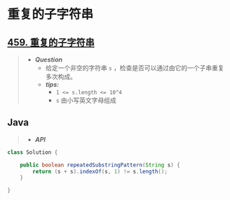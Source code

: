 # 重复的子字符串

## [459. 重复的子字符串](https://leetcode.cn/problems/repeated-substring-pattern/)

> - ***Question***
>   - 给定一个非空的字符串 `s` ，检查是否可以通过由它的一个子串重复多次构成。
>   - ***tips:***
>     - `1 <= s.length <= 10^4`
>     - `s` 由小写英文字母组成

## Java

> - ***API***

```java
class Solution {

    public boolean repeatedSubstringPattern(String s) {
        return (s + s).indexOf(s, 1) != s.length();
    }

}
```
